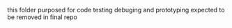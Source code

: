 this folder purposed for code testing debuging and prototyping
expected to be removed in final repo
